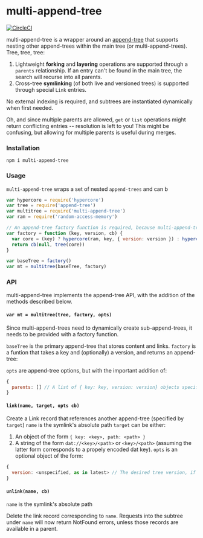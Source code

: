 # multi-append-tree
[![CircleCI](https://circleci.com/gh/andrewosh/multi-append-tree/tree/master.svg?style=svg&circle-token=cb9131565fc0036cfa44bb7881c7157c7e7830a3)](https://circleci.com/gh/andrewosh/multi-append-tree/tree/master)

multi-append-tree is a wrapper around an [append-tree](https://github.com/mafintosh/append-tree) that supports nesting other append-trees within the main tree (or multi-append-trees). Tree, tree, tree:

1. Lightweight __forking__ and __layering__ operations are supported through a `parents` relationship. If an entry can't be found in the main tree, the search will recurse into all parents.
2. Cross-tree __symlinking__ (of both live and versioned trees) is supported through special `Link` entries. 

No external indexing is required, and subtrees are instantiated dynamically when first needed.

Oh, and since multiple parents are allowed, `get` or `list` operations might return conflicting entries -- resolution is left to you! This might be confusing, but allowing for multiple parents is useful during merges. 

### Installation
`npm i multi-append-tree`

### Usage
`multi-append-tree` wraps a set of nested `append-trees` and can b
```js
var hypercore = require('hypercore')
var tree = require('append-tree')
var multitree = require('multi-append-tree')
var ram = require('random-access-memory')

// An append-tree factory function is required, because multi-append-tree constructs subtrees dynamically.
var factory = function (key, version, cb) {
  var core = (key) ? hypercore(ram, key, { version: version }) : hypercore(ram)
  return cb(null, tree(core))
}

var baseTree = factory()
var mt = multitree(baseTree, factory)
```

### API
multi-append-tree implements the append-tree API, with the addition of the methods described below.

#### `var mt = multitree(tree, factory, opts)`

Since multi-append-trees need to dynamically create sub-append-trees, it needs to be provided with a factory function.

`baseTree` is the primary append-tree that stores content and links.
`factory` is a funtion that takes a key and (optionally) a version, and returns an append-tree:

`opts` are append-tree options, but with the important addition of:
```js
{ 
  parents: [] // A list of { key: key, version: version} objects specifying parent append-trees.
}
```

#### `link(name, target, opts cb)`

Create a Link record that references another append-tree (specified by `target`)
`name` is the symlink's absolute path
`target` can be either:
1. An object of the form `{ key: <key>, path: <path> }`
2. A string of the form `dat://<key>/<path>` or `<key>/<path>` (assuming the latter form corresponds to a propely encoded dat key).
`opts` is an optional object of the form:
```js
{
  version: <unspecified, as in latest> // The desired tree version, if the tree should be versioned (static).
}
```

#### `unlink(name, cb)`
`name` is the symlink's absolute path

Delete the link record corresponding to `name`. Requests into the subtree under `name` will now return NotFound errors, unless those records are available in a parent.
